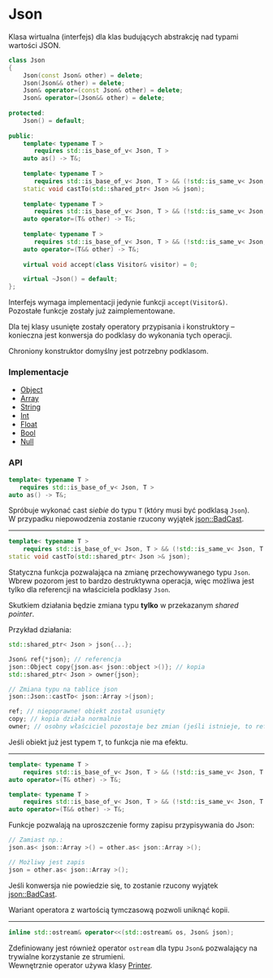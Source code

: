 # Json

Klasa wirtualna (interfejs) dla klas budujących abstrakcję nad typami wartości JSON.

```cpp
class Json  
{  
    Json(const Json& other) = delete;  
    Json(Json&& other) = delete;  
    Json& operator=(const Json& other) = delete;  
    Json& operator=(Json&& other) = delete;  
  
protected:  
    Json() = default;  
  
public:  
    template< typename T >  
       requires std::is_base_of_v< Json, T >  
    auto as() -> T&;  
  
    template< typename T >  
       requires std::is_base_of_v< Json, T > && (!std::is_same_v< Json, T >)  
    static void castTo(std::shared_ptr< Json >& json);  
  
    template< typename T >  
       requires std::is_base_of_v< Json, T > && (!std::is_same_v< Json, T >)  
    auto operator=(T& other) -> T&;  
  
    template< typename T >  
       requires std::is_base_of_v< Json, T > && (!std::is_same_v< Json, T >)  
    auto operator=(T&& other) -> T&;  
  
    virtual void accept(class Visitor& visitor) = 0;  

	virtual ~Json() = default; 
};
```

Interfejs wymaga implementacji jedynie funkcji `accept(Visitor&)`.  
Pozostałe funkcje zostały już zaimplementowane.

Dla tej klasy usunięte zostały operatory przypisania i konstruktory – konieczna jest konwersja do podklasy do wykonania tych operacji.

Chroniony konstruktor domyślny jest potrzebny podklasom.

### Implementacje

- [Object](./Object.md)
- [Array](./Array.md) 
- [String](./String.md)
- [Int](./Int.md)
- [Float](./Float.md)
- [Bool](./Bool)
- [Null](./Null.md)

### API

```cpp
template< typename T >  
   requires std::is_base_of_v< Json, T >  
auto as() -> T&;  
```

Spróbuje wykonać cast *siebie* do typu `T` (który musi być podklasą `Json`).  
W przypadku niepowodzenia zostanie rzucony wyjątek [json::BadCast](../Exceptions/BadCast.md).

---

```cpp
template< typename T >  
    requires std::is_base_of_v< Json, T > && (!std::is_same_v< Json, T >)  
static void castTo(std::shared_ptr< Json >& json);
```

Statyczna funkcja pozwalająca na zmianę przechowywanego typu `Json`.  
Wbrew pozorom jest to bardzo destruktywna operacja, więc możliwa jest tylko dla referencji na właściciela podklasy `Json`.

Skutkiem działania będzie zmiana typu **tylko** w przekazanym *shared pointer*.

Przykład działania:

```cpp
std::shared_ptr< Json > json{...};

Json& ref{*json}; // referencja
json::Object copy{json.as< json::object >()}; // kopia
std::shared_ptr< Json > owner{json};

// Zmiana typu na tablice json
json::Json::castTo< json::Array >(json);

ref; // niepoprawne! obiekt został usunięty
copy; // kopia działa normalnie
owner; // osobny właściciel pozostaje bez zmian (jeśli istnieje, to referencje pozostaną poprawne, ale nie należy na tym polegać)
```

Jeśli obiekt już jest typem `T`, to funkcja nie ma efektu.

---

```cpp
template< typename T >  
    requires std::is_base_of_v< Json, T > && (!std::is_same_v< Json, T >)  
auto operator=(T& other) -> T&;

template< typename T >  
    requires std::is_base_of_v< Json, T > && (!std::is_same_v< Json, T >)  
auto operator=(T&& other) -> T&;
```

Funkcje pozwalają na uproszczenie formy zapisu przypisywania do Json:
```cpp
// Zamiast np.:
json.as< json::Array >() = other.as< json::Array >();

// Możliwy jest zapis
json = other.as< json::Array >();
```

Jeśli konwersja nie powiedzie się, to zostanie rzucony wyjątek [json::BadCast](../Exceptions/BadCast.md).

Wariant operatora z wartością tymczasową pozwoli uniknąć kopii.

--- 

```cpp
inline std::ostream& operator<<(std::ostream& os, Json& json);
```

Zdefiniowany jest również operator `ostream` dla typu `Json&` pozwalający na trywialne korzystanie ze strumieni.  
Wewnętrznie operator używa klasy [Printer](../Visitors/Printer.md).